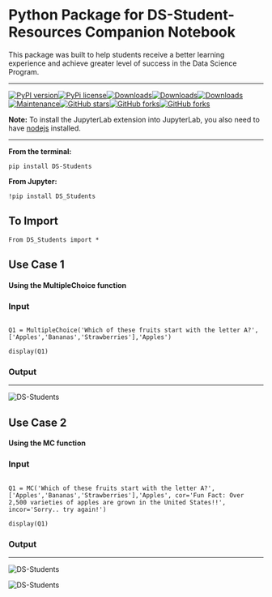 # Python Package for DS-Student-Resources Companion Notebook

This package was built to help students receive a better learning experience and achieve greater level of success in the Data Science Program.
___



[![PyPI version](https://badge.fury.io/py/DS-Students.svg)](https://badge.fury.io/py/DS-Students)[![PyPi license](https://badgen.net/pypi/license/DS-Students/)](https://pypi.com/DS-Students/)[![Downloads](https://pepy.tech/badge/ds-students)](https://pepy.tech/project/ds-students)[![Downloads](https://pepy.tech/badge/ds-students/month)](https://pepy.tech/project/ds-students)[![Downloads](https://pepy.tech/badge/ds-students/week)](https://pepy.tech/project/ds-students)[![Maintenance](https://img.shields.io/badge/Maintained%3F-yes-blue.svg)](https://github.com/woz-u/DS-Student-Resources/graphs/commit-activity)[![GitHub stars](https://badgen.net/github/stars/woz-u/DS-Student-Resources)](https://GitHub.com/woz-u/DS-Student-Resources/)[![GitHub forks](https://badgen.net/github/forks/woz-u/DS-Student-Resources/)](https://GitHub.com/woz-u/DS-Student-Resources/)[![GitHub forks](https://badgen.net/github/watchers/woz-u/DS-Student-Resources/)](https://GitHub.com/woz-u/DS-Student-Resources/)

**Note:** To install the JupyterLab extension into JupyterLab, you also need to have [nodejs](https://nodejs.org/en/download/) installed.


-----

**From the terminal:** 
    
    pip install DS-Students

**From Jupyter:** 
    
    !pip install DS_Students

To Import
-----

    From DS_Students import *

## Use Case 1
#### Using the MultipleChoice function
### Input
```

Q1 = MultipleChoice('Which of these fruits start with the letter A?',['Apples','Bananas','Strawberries'],'Apples')
```
```
display(Q1)
```
### Output
----

![DS-Students](https://github.com/woz-u/DS-Student-Resources/blob/main/DS101-Basic-Statistics/Media/Multiplechoice.png?raw=true)




## Use Case 2
#### Using the MC function
### Input
```

Q1 = MC('Which of these fruits start with the letter A?',['Apples','Bananas','Strawberries'],'Apples', cor='Fun Fact: Over 2,500 varieties of apples are grown in the United States!!', incor='Sorry.. try again!')
```
```
display(Q1)
```
### Output
----

![DS-Students](https://github.com/woz-u/DS-Student-Resources/blob/main/DS101-Basic-Statistics/Media/MC-Correct.png?raw=true)


![DS-Students](https://github.com/woz-u/DS-Student-Resources/blob/main/DS101-Basic-Statistics/Media/MC-Incorrect.png?raw=true)
